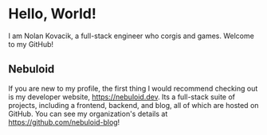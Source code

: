 # Hello, World!
I am Nolan Kovacik, a full-stack engineer who corgis and games. Welcome to my GitHub!

## Nebuloid
If you are new to my profile, the first thing I would recommend checking out is my developer website, https://nebuloid.dev. Its a full-stack suite of projects, including a frontend, backend, and blog, all of which are hosted on GitHub. You can see my organization's details at https://github.com/nebuloid-blog!
